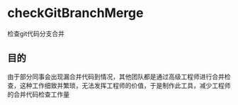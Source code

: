 # checkGitBranchMerge

检查git代码分支合并

## 目的

由于部分同事会出现漏合并代码到情况，其他团队都是通过高级工程师进行合并检查，这种工作细致并繁琐，无法发挥工程师的价值，于是制作此工具，减少工程师的合并代码检查工作量
